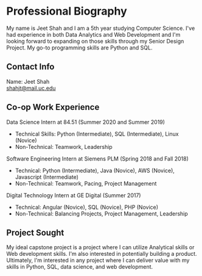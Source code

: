 ﻿# Professional Biography
My name is Jeet Shah and I am a 5th year studying Computer Science. I've had experience in both Data Analytics and Web Development and I'm looking forward to expanding on those skills through my Senior Design Project. My go-to programming skills are Python and SQL.
## Contact Info
Name: Jeet Shah  
shahjt@mail.uc.edu
## Co-op Work Experience
Data Science Intern at 84.51 (Summer 2020 and Summer 2019)
* Technical Skills: Python (Intermediate), SQL (Intermediate), Linux (Novice)
* Non-Technical: Teamwork, Leadership

Software Engineering Intern at Siemens PLM (Spring 2018 and Fall 2018)
* Technical: Python (Intermediate), Java (Novice), AWS (Novice), Javascript (Intermediate)
* Non-Technical: Teamwork, Pacing, Project Management

Digital Technology Intern at GE Digital (Summer 2017)
* Technical: Angular (Novice), SQL (Novice), PHP (Novice)
* Non-Technical: Balancing Projects, Project Management, Leadership
## Project Sought
My ideal capstone project is a project where I can utilize Analytical skills or Web development skills. I'm also interested in potentially building a product.  Ultimately, I'm interested in any project where I can deliver value with my skills in Python, SQL, data science, and web development.
